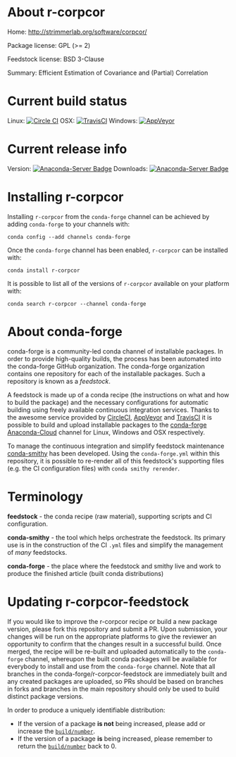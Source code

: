 About r-corpcor
===============

Home: http://strimmerlab.org/software/corpcor/

Package license: GPL (>= 2)

Feedstock license: BSD 3-Clause

Summary: Efficient Estimation of Covariance and (Partial) Correlation



Current build status
====================

Linux: [![Circle CI](https://circleci.com/gh/conda-forge/r-corpcor-feedstock.svg?style=shield)](https://circleci.com/gh/conda-forge/r-corpcor-feedstock)
OSX: [![TravisCI](https://travis-ci.org/conda-forge/r-corpcor-feedstock.svg?branch=master)](https://travis-ci.org/conda-forge/r-corpcor-feedstock)
Windows: [![AppVeyor](https://ci.appveyor.com/api/projects/status/github/conda-forge/r-corpcor-feedstock?svg=True)](https://ci.appveyor.com/project/conda-forge/r-corpcor-feedstock/branch/master)

Current release info
====================
Version: [![Anaconda-Server Badge](https://anaconda.org/conda-forge/r-corpcor/badges/version.svg)](https://anaconda.org/conda-forge/r-corpcor)
Downloads: [![Anaconda-Server Badge](https://anaconda.org/conda-forge/r-corpcor/badges/downloads.svg)](https://anaconda.org/conda-forge/r-corpcor)

Installing r-corpcor
====================

Installing `r-corpcor` from the `conda-forge` channel can be achieved by adding `conda-forge` to your channels with:

```
conda config --add channels conda-forge
```

Once the `conda-forge` channel has been enabled, `r-corpcor` can be installed with:

```
conda install r-corpcor
```

It is possible to list all of the versions of `r-corpcor` available on your platform with:

```
conda search r-corpcor --channel conda-forge
```


About conda-forge
=================

conda-forge is a community-led conda channel of installable packages.
In order to provide high-quality builds, the process has been automated into the
conda-forge GitHub organization. The conda-forge organization contains one repository
for each of the installable packages. Such a repository is known as a *feedstock*.

A feedstock is made up of a conda recipe (the instructions on what and how to build
the package) and the necessary configurations for automatic building using freely
available continuous integration services. Thanks to the awesome service provided by
[CircleCI](https://circleci.com/), [AppVeyor](http://www.appveyor.com/)
and [TravisCI](https://travis-ci.org/) it is possible to build and upload installable
packages to the [conda-forge](https://anaconda.org/conda-forge)
[Anaconda-Cloud](http://docs.anaconda.org/) channel for Linux, Windows and OSX respectively.

To manage the continuous integration and simplify feedstock maintenance
[conda-smithy](http://github.com/conda-forge/conda-smithy) has been developed.
Using the ``conda-forge.yml`` within this repository, it is possible to re-render all of
this feedstock's supporting files (e.g. the CI configuration files) with ``conda smithy rerender``.


Terminology
===========

**feedstock** - the conda recipe (raw material), supporting scripts and CI configuration.

**conda-smithy** - the tool which helps orchestrate the feedstock.
                   Its primary use is in the construction of the CI ``.yml`` files
                   and simplify the management of *many* feedstocks.

**conda-forge** - the place where the feedstock and smithy live and work to
                  produce the finished article (built conda distributions)


Updating r-corpcor-feedstock
============================

If you would like to improve the r-corpcor recipe or build a new
package version, please fork this repository and submit a PR. Upon submission,
your changes will be run on the appropriate platforms to give the reviewer an
opportunity to confirm that the changes result in a successful build. Once
merged, the recipe will be re-built and uploaded automatically to the
`conda-forge` channel, whereupon the built conda packages will be available for
everybody to install and use from the `conda-forge` channel.
Note that all branches in the conda-forge/r-corpcor-feedstock are
immediately built and any created packages are uploaded, so PRs should be based
on branches in forks and branches in the main repository should only be used to
build distinct package versions.

In order to produce a uniquely identifiable distribution:
 * If the version of a package **is not** being increased, please add or increase
   the [``build/number``](http://conda.pydata.org/docs/building/meta-yaml.html#build-number-and-string).
 * If the version of a package **is** being increased, please remember to return
   the [``build/number``](http://conda.pydata.org/docs/building/meta-yaml.html#build-number-and-string)
   back to 0.
